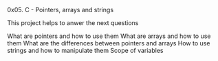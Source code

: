 0x05. C - Pointers, arrays and strings

This project helps to anwer the next questions

What are pointers and how to use them
What are arrays and how to use them
What are the differences between pointers and arrays
How to use strings and how to manipulate them
Scope of variables
